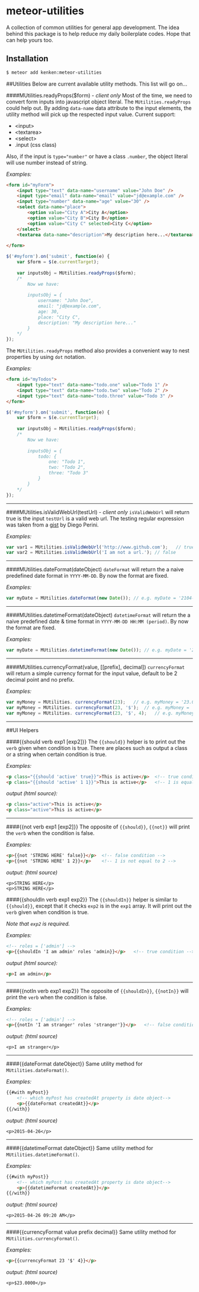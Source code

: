 meteor-utilities
================

A collection of common utilities for general app development. The idea behind this package is to help reduce my daily boilerplate codes. Hope that can help yours too.

## Installation

```bash
$ meteor add kenken:meteor-utilities
```

##Utilities
Below are current available utility methods. This list will go on...

####MUtilities.readyProps($form) - *client only*
Most of the time, we need to convert form inputs into javascript object literal. The `MUtilities.readyProps` could help out. By adding `data-name` data attribute to the input elements, the utility method will pick up the respected input value. Current support:

- \<input>
- \<textarea>
- \<select>
- .input (css class)

Also, if the input is `type="number"` or have a class `.number`, the object literal will use number instead of string.

*Examples:*

```html
<form id="myForm">
	<input type="text" data-name="username" value="John Doe" />
	<input type="email" data-name="email" value="jd@example.com" />
	<input type="number" data-name="age" value="30" />
	<select data-name="place">
		<option value="City A">City A</option>
		<option value="City B">City B</option>
		<option value="City C" selected>City C</option>
	</select>
	<textarea data-name="description">My description here...</textarea>
	
</form>
```

```javascript
$('#myform').on('submit', function(e) {
	var $form = $(e.currentTarget);
	
	var inputsObj = MUtilities.readyProps($form);
	/*
		Now we have: 
		
		inputsObj = {
			username: "John Doe",
			email: "jd@example.com",
			age: 30,
			place: "City C",
			description: "My description here..."
		}
	*/
});
```

The `MUtilities.readyProps` method also provides a convenient way to nest properties by using `dot` notation.

*Examples:*

```html
<form id="myTodos">
	<input type="text" data-name="todo.one" value="Todo 1" />
	<input type="text" data-name="todo.two" value="Todo 2" />
	<input type="text" data-name="todo.three" value="Todo 3" />
</form>
```

```javascript
$('#myform').on('submit', function(e) {
	var $form = $(e.currentTarget);
	
	var inputsObj = MUtilities.readyProps($form);
	/*
		Now we have: 
		
		inputsObj = {
			todo: {
				one: "Todo 1",
				two: "Todo 2",
				three: "Todo 3"
			}		
		}
	*/
});
```
---

####MUtilities.isValidWebUrl(testUrl) - *client only*
`isValidWebUrl` will return true is the input `testUrl` is a valid web url. The testing regular expression was taken from a [gist](https://gist.github.com/dperini/729294) by Diego Perini.

*Examples:*

```javascript
var var1 = MUtilities.isValidWebUrl('http://www.github.com');	// true
var var2 = MUtilities.isValidWebUrl('I am not a url.');	// false
```
---

####MUtilities.dateFormat(dateObject)
`dateFormat` will return the a naive predefined date format in `YYYY-MM-DD`. By now the format are fixed.

*Examples:*

```javascript
var myDate = MUtilities.dateFormat(new Date());	// e.g. myDate = '2104-04-15'
```
---

####MUtilities.datetimeFormat(dateObject)
`datetimeFormat` will return the a naive predefined date & time format in `YYYY-MM-DD HH:MM (period)`. By now the format are fixed.

*Examples:*

```javascript
var myDate = MUtilities.datetimeFormat(new Date());	// e.g. myDate = '2104-04-15 12:00 AM'
```
---

####MUtilities.currencyFormat(value, [[prefix], decimal])
`currencyFormat` will return a simple currency format for the input value, default to be 2 decimal point and no prefix.

*Examples:*

```javascript
var myMoney = MUtilities. currencyFormat(23);	// e.g. myMoney = '23.00'
var myMoney = MUtilities. currencyFormat(23, '$');	// e.g. myMoney = '$23.00'
var myMoney = MUtilities. currencyFormat(23, '$', 4);	// e.g. myMoney = '$23.0000'
```
---

##UI Helpers

####{{should verb exp1 [exp2]}}
The `{{should}}` helper is to print out the `verb` given when condition is true. There are places such as output a class or a string when certain condition is true.

*Examples:*

```html
<p class="{{should 'active' true}}">This is active</p>	<!-- true condition -->
<p class="{{should 'active' 1 1}}">This is active</p>	<!-- 1 is equal to 1 -->
```

*output (html source):*

```html
<p class="active">This is active</p>
<p class="active">This is active</p>
```
---

####{{not verb exp1 [exp2]}}
The opposite of `{{should}}`, `{{not}}` will print the `verb` when the condition is false.

*Examples:*

```html
<p>{{not 'STRING HERE' false}}</p>	<!-- false condition -->
<p>{{not 'STRING HERE' 1 2}}</p>	<!-- 1 is not equal to 2 -->
```

*output: (html source)*

```
<p>STRING HERE</p>
<p>STRING HERE</p>
```

####{{shouldIn verb exp1 exp2}}
The `{{shouldIn}}` helper is similar to `{{should}}`, except that it checks `exp2` is in the `exp1` array. It will print out the `verb` given when condition is true. 

*Note that `exp2` is required.*

*Examples:*

```html
<!-- roles = ['admin'] -->
<p>{{shouldIn 'I am admin' roles 'admin}}</p>	<!-- true condition -->
```

*output (html source):*

```html
<p>I am admin</p>
```
---

####{{notIn verb exp1 exp2}}
The opposite of `{{shouldIn}}`, `{{notIn}}` will print the `verb` when the condition is false.

*Examples:*

```html
<!-- roles = ['admin'] -->
<p>{{notIn 'I am stranger' roles 'stranger'}}</p>	<!-- false condition -->
```

*output: (html source)*

```
<p>I am stranger</p>
```
---

####{{dateFormat dateObject}}
Same utility method for `MUtilities.dateFormat()`.

*Examples:*

```html
{{#with myPost}}
	<!-- which myPost has createdAt property is date object-->
	<p>{{dateFormat createdAt}}</p>	
{{/with}}
```

*output: (html source)*

```
<p>2015-04-26</p>
```
---

####{{datetimeFormat dateObject}}
Same utility method for `MUtilities.datetimeFormat()`.

*Examples:*

```html
{{#with myPost}}
	<!-- which myPost has createdAt property is date object-->
	<p>{{datetimeFormat createdAt}}</p>	
{{/with}}
```

*output: (html source)*

```
<p>2015-04-26 09:20 AM</p>
```
---

####{{currencyFormat value prefix decimal}}
Same utility method for `MUtilities.currencyFormat()`.

*Examples:*

```html
<p>{{currencyFormat 23 '$' 4}}</p>	
```

*output: (html source)*

```
<p>$23.0000</p>
```
